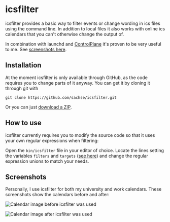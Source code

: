 # icsfilter

icsfilter provides a basic way to filter events or change wording in ics files using the command line. In addition to local files it also works with online ics calendars that you can't otherwise change the output of.

In combination with launchd and [ControlPlane](http://www.controlplaneapp.com/) it's proven to be very useful to me. See [screenshots here](#screenshots).


## Installation

At the moment icsfilter is only available through GitHub, as the code requires you to change parts of it anyway. You can get it by cloning it through git with

    git clone https://github.com/sachse/icsfilter.git

Or you can just [download a ZIP](https://github.com/sachse/icsfilter/archive/master.zip).


## How to use

icsfilter currently requires you to modify the source code so that it uses your own regular expressions when filtering:

Open the `bin/icsfilter` file in your editor of choice. Locate the lines setting the variables `filters` and `targets` ([see here](https://github.com/sachse/icsfilter/blob/5fd4ab15109e0d5e3531807d6366c0958db95aa4/bin/icsfilter#L11-12)) and change the regular expression unions to match your needs.


## Screenshots

Personally, I use icsfilter for both my university and work calendars. These screenshots show the calendars before and after:

![Calendar image before icsfilter was used](/../screenshots/before.png?raw=true "Before")

![Calendar image after icsfilter was used](/../screenshots/after.png?raw=true "After")

